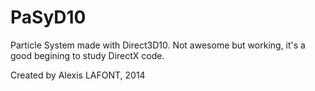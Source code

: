 PaSyD10
=======

Particle System made with Direct3D10. Not awesome but working, it's a good begining to study DirectX code.

Created by Alexis LAFONT, 2014
